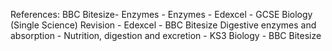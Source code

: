 References:
BBC Bitesize- Enzymes - Enzymes - Edexcel - GCSE Biology (Single Science) Revision - Edexcel - BBC Bitesize
Digestive enzymes and absorption - Nutrition, digestion and excretion - KS3 Biology - BBC Bitesize

